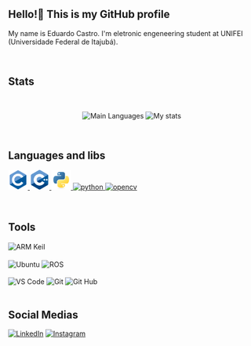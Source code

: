 ## Hello!👋 This is my GitHub profile
My name is Eduardo Castro. I'm eletronic engeneering student at UNIFEI (Universidade Federal de Itajubá). 

</br>

## Stats

</br>

<div align="center">
  
![Main Languages](https://github-readme-stats.vercel.app/api/top-langs/?username=Eduard0Castro&theme=blue-green)
![My stats](https://github-readme-stats.vercel.app/api?username=Eduard0Castro&show_icons=true&theme=transparent) 

</div>

</br>

## Languages and libs

<p align="left"> <a href="https://www.cprogramming.com/" target="_blank" rel="noreferrer"> <img src="https://raw.githubusercontent.com/devicons/devicon/master/icons/c/c-original.svg" alt="c" width="40" height="40"/> </a> <a href="https://www.w3schools.com/cpp/" target="_blank" rel="noreferrer"> <img src="https://raw.githubusercontent.com/devicons/devicon/master/icons/cplusplus/cplusplus-original.svg" alt="cplusplus" width="40" height="40"/> </a> 
<a href="https://www.python.org" target="_blank" rel="noreferrer"> <img src="https://raw.githubusercontent.com/devicons/devicon/master/icons/python/python-original.svg" alt="python" width="40" height="40"/> </a>  
<a href="https://www.oracle.com/br/java/" target="_blank" rel="noreferrer"> <img src="https://cdn.jsdelivr.net/gh/devicons/devicon@latest/icons/java/java-original-wordmark.svg" alt="python" width="40" height="40"/> </a>   
<a href="https://opencv.org/" target="_blank" rel="noreferrer"> <img src="https://www.vectorlogo.zone/logos/opencv/opencv-icon.svg" alt="opencv" width="40" height="40"/> </a> </p>
          
</br>

## Tools
<div style = "display: inline_block">
  
   <img align="center" alt ="ARM Keil" src="https://img.shields.io/badge/Arm%20Keil-394049.svg?style=for-the-badge&logo=Arm-Keil&logoColor=white"/>
   
   </br>
   </br>
   
   <img align="center" alt ="Ubuntu" src="https://img.shields.io/badge/Ubuntu-E95420?style=for-the-badge&logo=ubuntu&logoColor=white"/>
   <img align="center" alt ="ROS" src="https://img.shields.io/badge/ROS-22314E?style=for-the-badge&logo=ROS&logoColor=white"/>

</br>
</br>
  <img align="center" alt ="VS Code" src="https://img.shields.io/badge/Visual%20Studio%20Code-0078d7.svg?style=for-the-badge&logoColor=white"/>
 
  <img align="center" alt ="Git" src="https://img.shields.io/badge/git-%23F05033.svg?style=for-the-badge&logo=git&logoColor=white"/>
  <img align="center" alt ="Git Hub" src="https://img.shields.io/badge/github-%23121011.svg?style=for-the-badge&logo=github&logoColor=white"/>

</div>

</br>

## Social Medias

[![LinkedIn](https://img.shields.io/badge/LinkedIn-0077B5?style=for-the-badge&logo=linkedin&logoColor=white)](https://www.linkedin.com/in/eduardo-castro-817059213/)
[![Instagram](https://img.shields.io/badge/Instagram-E4405F?style=for-the-badge&logo=instagram&logoColor=white)](https://www.instagram.com/eduardojscastro)


